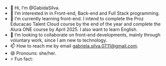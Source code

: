 - 👋 Hi, I’m @GabidaSilva.
- 👀 I’m interested in in Front-end, Back-end and Full Stack programming.
- 🌱 I’m currently learning front-end. I intend to complete the Proz Educacao Talent Cloud course by the end of the year and complete the Alura ONE course by April 2025.
I also want to learn English.
- 💞️ I’m looking to collaborate on front-end developments, mainly through voluntary work, since I am new to technology.
- 📫 How to reach me by email gabriela.silva.07.11@gmail.com.
- 😄 Pronouns: she/her.
- ⚡ Fun fact: 
<!---
GabidaSilva/GabidaSilva is a ✨ special ✨ repository because its `README.md` (this file) appears on your GitHub profile.
You can click the Preview link to take a look at your changes.
--->
